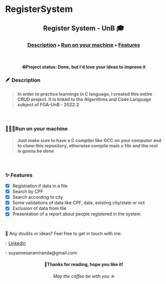 # RegisterSystem

<h2 align="center">Register System - UnB 🎓</h2>
<h3 align="center" >
  <a href="#the-problem">Description</a>  •
  <a href="#start-project">Run on your machine</a>  •
  <a href="#features">Features</a>
</h4> 
<br>
<h4 align="center">
 ♻️Project status: Done, but I'd love your ideas to improve it
</h4> 

<h3 id="the-problem">🪶 Description</h3>

> <h4>In order to practice learnings in C language, I created this entire CRUD project. It is linked to the Algorithms and Code Language subject of FGA-UnB - 2022.2</h4> 
<br>

<h3 id="start-project">🏃🏻‍♀️Run on your machine</h3>

> <h4>Just make sure to have a C compiler like GCC on your computer and to clone this repository, otherwise compile main.c file and the rest is gonna be done</h4> 
<br>

<h3 id="features">✨ Features</h3>

- [x] Registration if data in a file
- [x] Search by CPF
- [x] Search according to city
- [x] Some validations of data like CPF, date, existing city/state or not
- [x] Exclusion of data from file
- [x] Presentation of a report about people registered in the system

<br>
<p>🤔 Any doubts or ideas? Feel free to get in touch with me: </p> - <a target="_blank" href="https://www.linkedin.com/in/suyanne-miranda/"> Linkedin </a> <p target="_blank"> - suyannesaramiranda@gmail.com </p> 

<h4 align="center">🎈Thanks for reading, hope you like it!</h4>
<h6 align="center">May the coffee be with you ☕</h6> 



